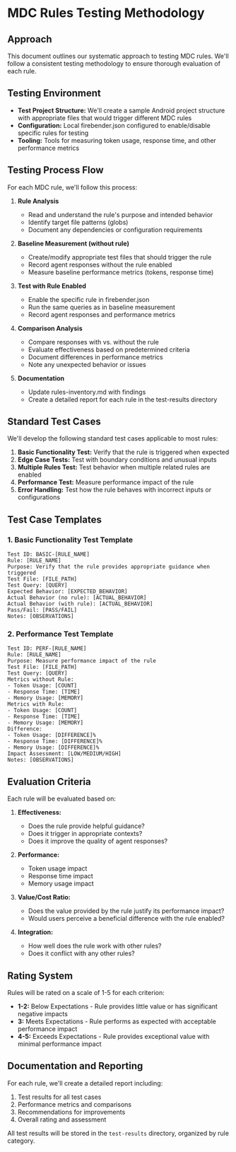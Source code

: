 # MDC Rules Testing Methodology

## Approach

This document outlines our systematic approach to testing MDC rules. We'll follow a consistent
testing methodology to ensure thorough evaluation of each rule.

## Testing Environment

- **Test Project Structure:** We'll create a sample Android project structure with appropriate files
  that would trigger different MDC rules
- **Configuration:** Local firebender.json configured to enable/disable specific rules for testing
- **Tooling:** Tools for measuring token usage, response time, and other performance metrics

## Testing Process Flow

For each MDC rule, we'll follow this process:

1. **Rule Analysis**
    - Read and understand the rule's purpose and intended behavior
    - Identify target file patterns (globs)
    - Document any dependencies or configuration requirements

2. **Baseline Measurement (without rule)**
    - Create/modify appropriate test files that should trigger the rule
    - Record agent responses without the rule enabled
    - Measure baseline performance metrics (tokens, response time)

3. **Test with Rule Enabled**
    - Enable the specific rule in firebender.json
    - Run the same queries as in baseline measurement
    - Record agent responses and performance metrics

4. **Comparison Analysis**
    - Compare responses with vs. without the rule
    - Evaluate effectiveness based on predetermined criteria
    - Document differences in performance metrics
    - Note any unexpected behavior or issues

5. **Documentation**
    - Update rules-inventory.md with findings
    - Create a detailed report for each rule in the test-results directory

## Standard Test Cases

We'll develop the following standard test cases applicable to most rules:

1. **Basic Functionality Test:** Verify that the rule is triggered when expected
2. **Edge Case Tests:** Test with boundary conditions and unusual inputs
3. **Multiple Rules Test:** Test behavior when multiple related rules are enabled
4. **Performance Test:** Measure performance impact of the rule
5. **Error Handling:** Test how the rule behaves with incorrect inputs or configurations

## Test Case Templates

### 1. Basic Functionality Test Template

```
Test ID: BASIC-[RULE_NAME]
Rule: [RULE_NAME]
Purpose: Verify that the rule provides appropriate guidance when triggered
Test File: [FILE_PATH]
Test Query: [QUERY]
Expected Behavior: [EXPECTED_BEHAVIOR]
Actual Behavior (no rule): [ACTUAL_BEHAVIOR]
Actual Behavior (with rule): [ACTUAL_BEHAVIOR]
Pass/Fail: [PASS/FAIL]
Notes: [OBSERVATIONS]
```

### 2. Performance Test Template

```
Test ID: PERF-[RULE_NAME]
Rule: [RULE_NAME]
Purpose: Measure performance impact of the rule
Test File: [FILE_PATH]
Test Query: [QUERY]
Metrics without Rule:
- Token Usage: [COUNT]
- Response Time: [TIME]
- Memory Usage: [MEMORY]
Metrics with Rule:
- Token Usage: [COUNT]
- Response Time: [TIME]
- Memory Usage: [MEMORY]
Difference:
- Token Usage: [DIFFERENCE]%
- Response Time: [DIFFERENCE]%
- Memory Usage: [DIFFERENCE]%
Impact Assessment: [LOW/MEDIUM/HIGH]
Notes: [OBSERVATIONS]
```

## Evaluation Criteria

Each rule will be evaluated based on:

1. **Effectiveness:**
    - Does the rule provide helpful guidance?
    - Does it trigger in appropriate contexts?
    - Does it improve the quality of agent responses?

2. **Performance:**
    - Token usage impact
    - Response time impact
    - Memory usage impact

3. **Value/Cost Ratio:**
    - Does the value provided by the rule justify its performance impact?
    - Would users perceive a beneficial difference with the rule enabled?

4. **Integration:**
    - How well does the rule work with other rules?
    - Does it conflict with any other rules?

## Rating System

Rules will be rated on a scale of 1-5 for each criterion:

- **1-2:** Below Expectations - Rule provides little value or has significant negative impacts
- **3:** Meets Expectations - Rule performs as expected with acceptable performance impact
- **4-5:** Exceeds Expectations - Rule provides exceptional value with minimal performance impact

## Documentation and Reporting

For each rule, we'll create a detailed report including:

1. Test results for all test cases
2. Performance metrics and comparisons
3. Recommendations for improvements
4. Overall rating and assessment

All test results will be stored in the `test-results` directory, organized by rule category.